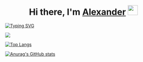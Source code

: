 <h1 align="center">Hi there, I'm <a href="https://daniilshat.ru/" target="_blank">Alexander</a> 
<img src="https://github.com/blackcater/blackcater/raw/main/images/Hi.gif" height="32"/></h1>

<a href="https://git.io/typing-svg"><img src="https://readme-typing-svg.herokuapp.com?font=Fira+Code&size=30&duration=4000&pause=1000&color=3DC1F7&center=true&multiline=true&width=1000&height=100&lines=computer+science+student;+android+developer" alt="Typing SVG" /></a>

![](https://github-profile-summary-cards.vercel.app/api/cards/profile-details?username=awxander&theme=solarized_dark)

[![Top Langs](https://github-readme-stats.vercel.app/api/top-langs/?username=awxander)](https://github.com/anuraghazra/github-readme-stats)

[![Anurag's GitHub stats](https://github-readme-stats.vercel.app/api?username=awxander)](https://github.com/anuraghazra/github-readme-stats)
